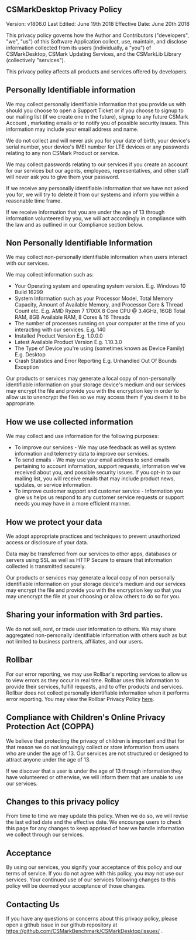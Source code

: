 ## CSMarkDesktop Privacy Policy

Version: v1806.0
Last Edited: June 19th 2018
Effective Date: June 20th 2018

This privacy policy governs how the Author and Contributors ("developers", "we", "us") of this Software Application collect, use, maintain, and disclose information collected from its users (individually, a "you") of CSMarkDesktop, CSMark Updating Services, and the CSMarkLib Library (collectively "services").

This privacy policy affects all products and services offered by developers.

## Personally Identifiable information
We may collect personally identifiable information that you provide us with should you choose to open a Support Ticket or if you choose to signup to our mailing list (if we create one in the future), signup to any future CSMark Account , marketing emails or to notify you of possible security issues. This information may include your email address and name.

We do not collect and will never ask you for your date of birth, your device's serial number, your device's IMEI number for LTE devices or any passwords relating to any non CSMark Product or service.

We may collect passwords relating to our services if you create an account for our services but our agents, employees, representatives, and other staff will never ask you to give them your password.

If we receive any personally identifiable information that we have not asked you for, we will try to delete it from our systems and inform you within a reasonable time frame.

If we receive information that you are under the age of 13 through information volunteered by you, we will act accordingly in compliance with the law and as outlined in our Compliance section below.

## Non Personally Identifiable Information
We may collect non-personally identifiable information when users interact with our services.

We may collect information such as:
* Your Operating system and operating system version. E.g. Windows 10 Build 16299
* System Information such as your Processor Model, Total Memory Capacity, Amount of Available Memory, and Processor Core & Thread Count etc. E.g. AMD Ryzen 7 1700X 8 Core CPU @ 3.4GHz, 16GB Total RAM, 8GB Available RAM,  8 Cores & 16 Threads
* The number of processes running on your computer at the time of you interacting with our services. E.g. 140
* Installed Product Version E.g. 1.0.0.0
* Latest Available Product Version E.g. 1.10.3.0
* The Type of Device you're using (sometimes known as Device Family) E.g. Desktop
* Crash Statistics and Error Reporting E.g. Unhandled Out Of Bounds Exception

Our products or services may generate a local copy of non-personally identifiable information on your storage device's medium and our services may encrypt the file and provide you with the encryption key in order to allow us to unencrypt the files so we may access them if you deem it to be appropriate.

## How we use collected information
We may collect and use information for the following purposes:

* To improve our services - We may use feedback as well as system information and telemetry data to improve our services.
* To send emails - We may use your email address to send emails pertaining to account information, support requests, information we've received about you, and possible security issues. If you opt-in to our mailing list, you will receive emails that may include product news, updates, or service information.
* To improve customer support and customer service - Information you give us helps us respond to any customer service requests or support needs you may have in a more efficient manner.

## How we protect your data
We adopt appropriate practices and techniques to prevent unauthorized access or disclosure of your data.

Data may be transferred from our services to other apps, databases or servers using SSL as well as HTTP Secure to ensure that information collected is transmitted securely.

Our products or services may generate a local copy of non personally identifiable information on your storage device's medium and our services may encrypt the file and provide you with the encryption key so that you may unencrypt the file at your choosing or allow others to do so for you.

## Sharing your information with 3rd parties.
We do not sell, rent, or trade user information to others. We may share aggregated non-personally identifiable information with others such as but not limited to business partners, affiliates, and our users.

## Rollbar
For our error reporting, we may use Rollbar's reporting services to allow us to view errors as they occur in real time. Rollbar uses this information to provide their services, fulfill requests, and to offer products and services. Rollbar does not collect personally identifiable information when it performs error reporting. You may view the Rollbar Privacy Policy [here](https://rollbar.com/privacy/).

## Compliance with Children's Online Privacy Protection Act (COPPA)
We believe that protecting the privacy of children is important and that for that reason we do not knowingly collect or store information from users who are under the age of 13. Our services are not structured or designed to attract anyone under the age of 13.

If we discover that a user is under the age of 13 through information they have volunteered or otherwise, we will inform them that are unable to use our services.

## Changes to this privacy policy
From time to time we may update this policy. When we do so, we will revise the last edited date and the effective date. We encourage users to check this page for any changes to keep apprised of how we handle information we collect through our services.

## Acceptance
By using our services, you signify your acceptance of this policy and our terms of service. If you do not agree with this policy, you may not use our services. Your continued use of our services following changes to this policy will be deemed your acceptance of those changes.

## Contacting Us
If you have any questions or concerns about this privacy policy, please open a github issue in our github repository at https://github.com/CSMarkBenchmark/CSMarkDesktop/issues/ .
